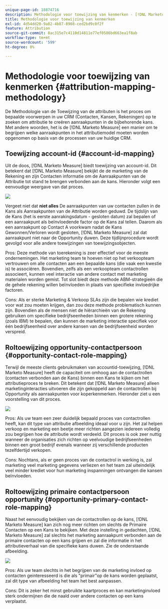 ```yaml
---
unique-page-id: 18874716
description: Methodologie voor toewijzing van kenmerken - [!DNL Marketo Measure] - Productdocumentatie
title: Methodologie voor toewijzing van kenmerken
exl-id: 4d54dd20-9a82-4b87-8908-ced2bd9c0f2f
feature: Attribution
source-git-commit: 8ac315e7c4110d14811e77ef0586bd663ea1f8ab
workflow-type: tm+mt
source-wordcount: '599'
ht-degree: 0%

---
```


# Methodologie voor toewijzing van kenmerken {#attribution-mapping-methodology}

De Methodologie van de Toewijzing van de attributen is het proces om bepaalde voorwerpen in uw CRM (Contacten, Kansen, Rekeningen) op te zoeken om attributie te creëren aanraakpunten in de bijbehorende kans. Met andere woorden, het is de [!DNL Marketo Measure] een manier om te begrijpen welke aanraakpunten in het attributiemodel moeten worden opgenomen op basis van de processen van uw huidige CRM.

## Toewijzing account-id {#account-id-mapping}

Uit de doos, [!DNL Marketo Measure] biedt toewijzing van account-id. Dit betekent dat [!DNL Marketo Measure] bekijkt de de marketing van de Rekening en zijn Contacten informatie om de Aanraakpunten van de Attributie tot stand te brengen verbonden aan de kans. Hieronder volgt een eenvoudige weergave van dat proces.

![](assets/1-1.png)

Vergeet niet dat **niet alles** De aanraakpunten van uw contacten zullen in de Kans als Aanraakpunten van de Attributie worden geduwd. De tijdslijn van de Kans (het is eerste aanrakingsdatum - gesloten datum) zal bepalen of een aanraakpunt als beïnvloedende factor op de Kans zal tellen. Daarom als een aanraakpunt op Contact A voorkwam nadat de Kans Gewonnen/Verloren wordt gesloten, [!DNL Marketo Measure] zal dat aanraakpunt niet naar de Opportunity duwen. Deze tijdlijnprocedure wordt gevolgd voor alle andere toewijzingen van toewijzingsobjecten.

Pros: Deze methode van toerekening is zeer effectief voor de meeste ondernemingen. Het marketing team te hoeven niet op het verkoopteam vertrouwen om alle contacten aan een bepaalde kans (die vaak een kwestie is) te associëren. Bovendien, zelfs als een verkoopteam contactrollen associeert, kunnen veel interactie van andere contact met marketing materialen worden gemist. Tot slot biedt deze methode ABM-strategieën die de gehele rekening willen beïnvloeden in plaats van specifieke invloedrijke factoren.

Cons: Als er sterke Marketing &amp; Verkoop SLAs zijn die bepalen wie krediet voor wat zou moeten krijgen, dan zou deze methode problematisch kunnen zijn. Bovendien als de mensen niet de hiërarchieën van de Rekening gebruiken om specifieke bedrijfseenheden binnen een grotere rekening (zoals IBM) te bepalen, dan kunnen de marketing interactie specifiek voor één bedrijfseenheid over andere kansen van de bedrijfseenheid worden verspreid.

## Roltoewijzing opportunity-contactpersoon {#opportunity-contact-role-mapping}

Terwijl de meeste clients gebruikmaken van accountid-toewijzing, [!DNL Marketo Measure] heeft de capaciteit om omhoog aan de contactrollen (contacten verbonden aan de Kans) binnen een Kans te kijken om het attributieproces te breken. Dit betekent dat [!DNL Marketo Measure] alleen marketinginteracties uitvoeren die zijn gekoppeld aan de contactrollen bij Opportunity als aanraakpunten voor koperkenmerken. Hieronder ziet u een voorstelling van dit proces.

![](assets/2-1.png)

Pros: Als uw team een zeer duidelijk bepaald proces van contactrollen heeft, kan dit type van attributie afbeelding ideaal voor u zijn. Het zal helpen verkoop en marketing een beetje meer richten aangezien iedereen volledig zou begrijpen hoe de attributie wordt verdeeld. Dit proces is ook zeer nuttig wanneer de organisaties zich richten op veelvoudige bedrijfseenheden binnen een groot bedrijf evenals wanneer zij verschillende producten tezelfdertijd verkopen.

Cons: Nochtans, als er geen proces van de contactrol in werking is, zal marketing veel marketing gegevens verliezen en het team zal uiteindelijk veel minder krediet voor hun marketing inspanningen ontvangen die kansen beïnvloeden.

## Roltoewijzing primaire contactpersoon opportunity {#opportunity-primary-contact-role-mapping}

Naast het eenvoudig bekijken van de contactrollen op de kans, [!DNL Marketo Measure] kan zich nog meer richten om slechts de Primaire Contacten op een Kans te bekijken. Met deze instelling in gedachten, [!DNL Marketo Measure] zal slechts het marketing aanraakpunt verbonden aan de primaire contacten op een kans grijpen en zal die informatie in het attributieverhaal van die specifieke kans duwen. Zie de onderstaande afbeelding.

![](assets/3.png)

Pros: Als uw team slechts in het begrijpen van de marketing invloed op contacten geinteresseerd is die als &quot;primair&quot;op de kans worden geplaatst, zal dit type van afbeelding het team het best aanpassen.

Cons: Dit is zeker het minst gebruikte kaartproces en kan marketinginvloed sterk ondermijnen die de naald over andere contacten op een kans verplaatst.

